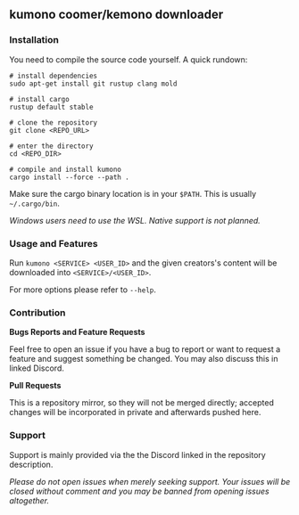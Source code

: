 ## kumono coomer/kemono downloader

### Installation

You need to compile the source code yourself. A quick rundown:

```fish
# install dependencies
sudo apt-get install git rustup clang mold

# install cargo
rustup default stable

# clone the repository
git clone <REPO_URL>

# enter the directory
cd <REPO_DIR>

# compile and install kumono
cargo install --force --path .
```

Make sure the cargo binary location is in your `$PATH`. This is usually `~/.cargo/bin`.

*Windows users need to use the WSL. Native support is not planned.*

### Usage and Features

Run `kumono <SERVICE> <USER_ID>` and the given creators's content will be downloaded into `<SERVICE>/<USER_ID>`.

For more options please refer to `--help`.

### Contribution

**Bugs Reports and Feature Requests**

Feel free to open an issue if you have a bug to report or want to request a feature and suggest something be changed. You may also discuss this in linked Discord.

**Pull Requests**

This is a repository mirror, so they will not be merged directly; accepted changes will be incorporated in private and afterwards pushed here.

### Support

Support is mainly provided via the the Discord linked in the repository description.

*Please do not open issues when merely seeking support. Your issues will be closed without comment and you may be banned from opening issues altogether.*